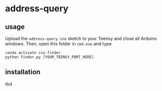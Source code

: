 # address-query

## usage

Upload the `address-query.ino` sketch to your Teensy and close all Arduino windows. Then, open this folder in `cmd.exe` and type

```
conda activate css-finder
python finder.py [YOUR_TEENSY_PORT_HERE]
```

## installation

tbd
